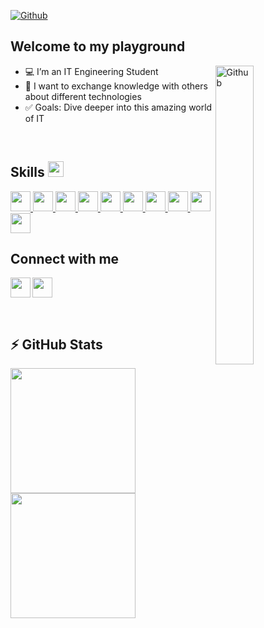 [![Github](https://img.shields.io/github/followers/IdrisSahnoun?label=Follow&style=social)](https://github.com/SahnounYusuf)
<h2>Welcome to my playground</h2>

<img width="35%" align="right" alt="Github" src="https://raw.githubusercontent.com/onimur/.github/master/.resources/git-header.svg" />

<ul>
<li><g-emoji class="g-emoji" alias="seedling" fallback-src="https://github.githubassets.com/images/icons/emoji/unicode/1f331.png">💻</g-emoji> I’m an IT Engineering Student</li>
<li><g-emoji class="g-emoji" alias="dancers" fallback-src="https://github.githubassets.com/images/icons/emoji/unicode/1f46f.png">🤝</g-emoji> I want to exchange knowledge with others about different technologies </li>
<li><g-emoji class="g-emoji" alias="thinking" fallback-src="https://github.githubassets.com/images/icons/emoji/unicode/1f914.png">✅</g-emoji> Goals: Dive deeper into this amazing world of IT</li>

</ul>
 
<!--<div>
 
![Snake animation](https://github.com/fabricius1/fabricius1/blob/output/github-contribution-grid-snake.svg)
</div>  -->

<br>

<h2> Skills <img src = "https://media2.giphy.com/media/QssGEmpkyEOhBCb7e1/giphy.gif?cid=ecf05e47a0n3gi1bfqntqmob8g9aid1oyj2wr3ds3mg700bl&rid=giphy.gif" width = 25px> </h2>
<a href= https://github.com/Aditya664?tab=repositories&q=&type=&language=python&sort= > <img width ='32px' src ='https://raw.githubusercontent.com/rahulbanerjee26/githubAboutMeGenerator/main/icons/java.svg'> </a>
<a href= https://github.com/Aditya664?tab=repositories&q=&type=&language=django&sort= > <img width ='32px' src ='https://raw.githubusercontent.com/rahulbanerjee26/githubAboutMeGenerator/main/icons/django.svg'> </a>
<a href= https://github.com/Aditya664?tab=repositories&q=&type=&language=aws&sort= > <img width ='32px' src ='https://raw.githubusercontent.com/rahulbanerjee26/githubAboutMeGenerator/main/icons/aws.svg'> </a>
<a href= https://github.com/Aditya664?tab=repositories&q=&type=&language=gcp&sort= > <img width ='32px' src ='https://raw.githubusercontent.com/rahulbanerjee26/githubAboutMeGenerator/main/icons/gcp.svg'> </a>
<a href= https://github.com/Aditya664?tab=repositories&q=&type=&language=azure&sort= > <img width ='32px' src ='https://raw.githubusercontent.com/rahulbanerjee26/githubAboutMeGenerator/main/icons/azure.svg'> </a>
<a href= https://github.com/Aditya664?tab=repositories&q=&type=&language=nodejs&sort= > <img width ='32px' src ='https://raw.githubusercontent.com/rahulbanerjee26/githubAboutMeGenerator/main/icons/nodejs.svg'> </a>
<a href= https://github.com/Aditya664?tab=repositories&q=&type=&language=javascript&sort= > <img width ='32px' src ='https://raw.githubusercontent.com/rahulbanerjee26/githubAboutMeGenerator/main/icons/javascript.svg'> </a>
<a href= https://github.com/Aditya664?tab=repositories&q=&type=&language=typecript&sort= > <img width ='32px' src ='https://raw.githubusercontent.com/rahulbanerjee26/githubAboutMeGenerator/main/icons/typescript.svg'> </a>
<a href= https://github.com/Aditya664?tab=repositories&q=&type=&language=mongodb&sort= > <img width ='32px' src ='https://raw.githubusercontent.com/rahulbanerjee26/githubAboutMeGenerator/main/icons/mongodb.svg'> </a>
<a href= https://github.com/Aditya664?tab=repositories&q=&type=&language=angularjs&sort= > <img width ='32px' src ='https://raw.githubusercontent.com/rahulbanerjee26/githubAboutMeGenerator/main/icons/angularjs.svg'> </a>


<h2> Connect with me </h2>

<a href = 'https://www.linkedin.com/in/sahnoun-youssef/'> <img width = '32px' align= 'left' margin="10px" src="https://raw.githubusercontent.com/rahulbanerjee26/githubAboutMeGenerator/main/icons/linked-in-alt.svg"/></a> 

<a href = 'https://github.com/IdrisSahnoun'> <img width = '32px' align= 'center' src="https://raw.githubusercontent.com/rahulbanerjee26/githubAboutMeGenerator/main/icons/github.svg"/></a>


<br>
<h2>⚡ GitHub Stats</h2>
<!-- [![SahnounYusuf's GitHub Activity Graph](https://activity-graph.herokuapp.com/graph?username=SahnounYusuf)](https://git.io/praveenscience) -->

<a href="/">
  <img height=200 align="center" src="https://github-readme-stats.vercel.app/api?username=IdrisSahnoun&show_icons=true&theme=dark&card_width=300" />
</a>
<!-- <a href="/">
  <img height=200 align="center" src="https://github-readme-stats.vercel.app/api/top-langs?username=SahnounYusuf&langs_count=8&theme=dark&hide_progress=true&card_width=300" />
</a> -->

<a href= "/">
 <img height=200 padding-right="center" align="center" src="https://github-readme-streak-stats.herokuapp.com/?user=IdrisSahnoun&theme=dark&card_width=320"/>
</a>

  
 
